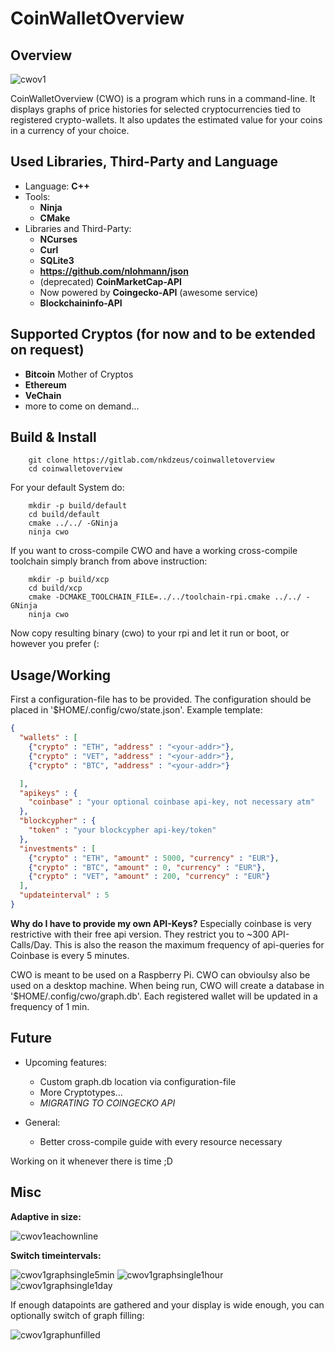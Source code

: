 # CoinWalletOverview

## Overview

![cwov1](https://user-images.githubusercontent.com/33512740/97795084-4cdd0e80-1c02-11eb-8c3e-8e61b9541003.png)

CoinWalletOverview (CWO) is a program which runs in a command-line. It displays
graphs of price histories for selected cryptocurrencies tied to registered
crypto-wallets.
It also updates the estimated value for your coins in a currency of your choice.

## Used Libraries, Third-Party and Language

* Language: **C++**
* Tools:
  * **Ninja**
  * **CMake**
* Libraries and Third-Party:
  * **NCurses**
  * **Curl**
  * **SQLite3**
  * **https://github.com/nlohmann/json**
  * (deprecated) **CoinMarketCap-API**
  * Now powered by **Coingecko-API** (awesome service)
  * **Blockchaininfo-API**

## Supported Cryptos (for now and to be extended on request)
* **Bitcoin** Mother of Cryptos
* **Ethereum**
* **VeChain**
* more to come on demand...
 
## Build & Install
```
    git clone https://gitlab.com/nkdzeus/coinwalletoverview
    cd coinwalletoverview
```
For your default System do:
```
    mkdir -p build/default
    cd build/default
    cmake ../../ -GNinja
    ninja cwo
```
If you want to cross-compile CWO and have a working cross-compile toolchain
simply branch from above instruction:
```
    mkdir -p build/xcp
    cd build/xcp
    cmake -DCMAKE_TOOLCHAIN_FILE=../../toolchain-rpi.cmake ../../ -GNinja
    ninja cwo
```
Now copy resulting binary (cwo) to your rpi and let it run or boot, or however
you prefer (:

## Usage/Working
First a configuration-file has to be provided. The configuration should be
placed in '$HOME/.config/cwo/state.json'. Example template:
```json
{
  "wallets" : [
    {"crypto" : "ETH", "address" : "<your-addr>"},
    {"crypto" : "VET", "address" : "<your-addr>"},
    {"crypto" : "BTC", "address" : "<your-addr>"}

  ],
  "apikeys" : {
    "coinbase" : "your optional coinbase api-key, not necessary atm"
  },
  "blockcypher" : {
    "token" : "your blockcypher api-key/token"
  },
  "investments" : [
    {"crypto" : "ETH", "amount" : 5000, "currency" : "EUR"},
    {"crypto" : "BTC", "amount" : 0, "currency" : "EUR"},
    {"crypto" : "VET", "amount" : 200, "currency" : "EUR"}
  ],
  "updateinterval" : 5
}

```
**Why do I have to provide my own API-Keys?**
Especially coinbase is very restrictive with their free api version. They
restrict you to ~300 API-Calls/Day. This is also the reason the maximum
frequency of api-queries for Coinbase is every 5 minutes.

CWO is meant to be used on a Raspberry Pi. CWO can obvioulsy also be used on a
desktop machine.
When being run, CWO will create a database in '$HOME/.config/cwo/graph.db'.
Each registered wallet will be updated in a frequency of 1 min.

## Future

* Upcoming features:
    * Custom graph.db location via configuration-file
    * More Cryptotypes...
    * *MIGRATING TO COINGECKO API*

* General:
    * Better cross-compile guide with every resource necessary

Working on it whenever there is time ;D

## Misc

**Adaptive in size:**

![cwov1eachownline](https://user-images.githubusercontent.com/33512740/97795087-4e0e3b80-1c02-11eb-84ff-933c1eaa2559.png)

**Switch timeintervals:**

![cwov1graphsingle5min](https://user-images.githubusercontent.com/33512740/97795092-4fd7ff00-1c02-11eb-8b55-8fa74b073d89.png)
![cwov1graphsingle1hour](https://user-images.githubusercontent.com/33512740/97795091-4f3f6880-1c02-11eb-92c0-22a036157ab7.png)
![cwov1graphsingle1day](https://user-images.githubusercontent.com/33512740/97795090-4ea6d200-1c02-11eb-8557-ca9ae3896c0e.png)

If enough datapoints are gathered and your display is wide enough, you can
optionally switch of graph filling:

![cwov1graphunfilled](https://user-images.githubusercontent.com/33512740/97795093-4fd7ff00-1c02-11eb-9a9e-f3d85733a237.png)
